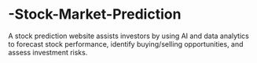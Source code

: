 # -Stock-Market-Prediction
A stock prediction website assists investors by using AI and data analytics to forecast stock performance, identify buying/selling opportunities, and assess investment risks.
